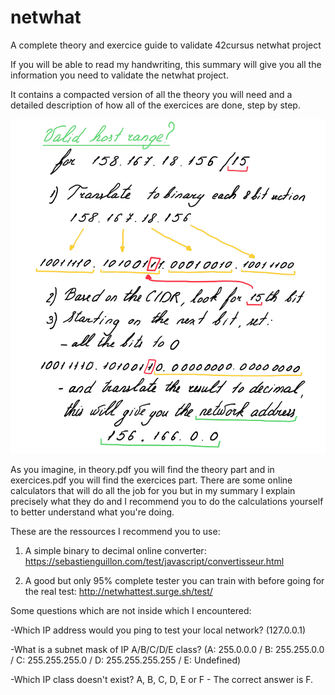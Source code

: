 # netwhat
A complete theory and exercice guide to validate 42cursus netwhat project

If you will be able to read my handwriting, this summary will give you all the information you need to validate the netwhat project.

It contains a compacted version of all the theory you will need and a detailed description of how all of the exercices are done, step by step.

![](Images/img.PNG)

As you imagine, in theory.pdf you will find the theory part and in exercices.pdf you will find the exercices part. There are some online calculators that will do all the job for you but in my summary I explain precisely what they do and I recommend you to do the calculations yourself to better understand what you're doing.

These are the ressources I recommend you to use:

1) A simple binary to decimal online converter: https://sebastienguillon.com/test/javascript/convertisseur.html

2) A good but only 95% complete tester you can train with before going for the real test: http://netwhattest.surge.sh/test/

Some questions which are not inside which I encountered:

-Which IP address would you ping to test your local network? (127.0.0.1)

-What is a subnet mask of IP A/B/C/D/E class? (A: 255.0.0.0 / B: 255.255.0.0 / C: 255.255.255.0 / D: 255.255.255.255 / E: Undefined)

-Which IP class doesn't exist? A, B, C, D, E or F - The correct answer is F.
